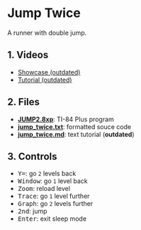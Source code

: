 # Jump Twice

A runner with double jump.

## 1. Videos

- [Showcase (outdated)](https://youtu.be/y3syBhnvCo4)
- [Tutorial (outdated)](https://youtu.be/zMV9QjW7MjE)

## 2. Files

- [**JUMP2.8xp**](JUMP2.8xp): TI-84 Plus program
- [**jump_twice.txt**](jump_twice.txt): formatted souce code
- [**jump_twice.md**](jump_twice.md): text tutorial (**outdated**)

## 3. Controls

- <kbd>Y=</kbd>: go `2` levels back
- <kbd>Window</kbd>: go `1` level back
- <kbd>Zoom</kbd>: reload level
- <kbd>Trace</kbd>: go `1` level further
- <kbd>Graph</kbd>: go `2` levels further
- <kbd>2nd</kbd>: jump
- <kbd>Enter</kbd>: exit sleep mode